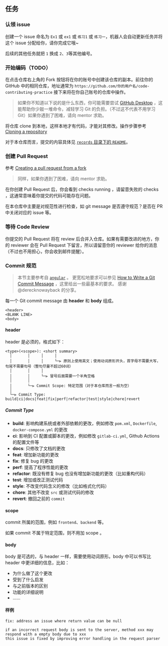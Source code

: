 ## 任务

### 认领 issue

创建一个 issue 命名为 `Ex1` 或 `ex1` 或 `练习1` 或 `练习一`，机器人会自动更新任务并将这个 issue 分配给你，请你完成它哦~ 

后续的其他任务就把 `1` 换成 `2`、`3`等其他编号。
 
### 开始编码（TODO）

在点击仓库右上角的 Fork 按钮将在你的账号中创建该仓库的副本。前往你的 GitHub 中的相同仓库，地址通常为 `https://github.com/你的用户名/code-contributing-practice` 接下来将在你自己账号的仓库中操作。

> 如果你不知道以下说的是什么东西，你可能需要尝试 [GitHub Desktop](https://desktop.github.com/) ，这能帮助你少敲一堆命令，减轻学习 Git 的负担。（不过这不代表不用学习 Git）如果你遇到了困难，请向 mentor 求助。

将仓库 clone 到本地，这样本地才有代码，才能对其修改。操作步骤参考 [Cloning a repository](https://docs.github.com/en/repositories/creating-and-managing-repositories/cloning-a-repository)

对于本仓库而言，提交的内容具体见 [`records` 目录下的 `README`](https://github.com/FrogDar/code-contributing-practice/tree/main/records)。

### 创建 Pull Request

参考 [Creating a pull request from a fork](https://docs.github.com/en/pull-requests/collaborating-with-pull-requests/proposing-changes-to-your-work-with-pull-requests/creating-a-pull-request-from-a-fork)

> 同样，如果你遇到了困难，请向 mentor 求助。

在你创建 Pull Request 后，你会看到 checks running ，请留意失败的 checks ，这通常意味着你提交的代码可能存在问题。

在本仓库中主要是对规范性进行检查，如 git message 是否遵守规范？是否在 PR 中关闭对应的 issue 等。

### 等待 Code Review

你提交的 Pull Request 将在 review 后合并入仓库。如果有需要改进的地方，你的 reviewer 会在 Pull Request 下留言，所以请留意你的 reviewer 给你的消息（不过也不用担心，你会收到邮件提醒）。

### Commit 规范

> 本节主要参考自 [`angular`](https://github.com/angular/angular/blob/main/CONTRIBUTING.md) 。
> 更宽松地要求可以参见 [How to Write a Git Commit Message](https://cbea.ms/git-commit/) ，这里给出一些最基本的要求。 感谢 @derecknowayback 的分享。

每一个 Git commit message 由 **header** 和 **body** 组成。

```
<header>
<BLANK LINE>
<body>
```

#### **header**

header 是必须的，格式如下：

```
<type>(<scope>): <short summary>
  │       │     │     │
  │       │     │     └─⫸ 原则上使用英文；使用动词原形开头，首字母不需要大写，句尾不需要句号（整句尽量不超过60词）
  │       │     │ 
  │       │     └─⫸ 冒号后面需要一个半角空格
  │       │ 
  │       └─⫸ Commit Scope: 特定范围（对于本仓库而言一般为空）
  │
  └─⫸ Commit Type: build|ci|docs|feat|fix|perf|refactor|test|style|chore|revert
```

##### Commit Type

* **build**: 影响构建系统或者外部依赖的更改，例如修改 `pom.xml`, `Dockerfile`, `docker-compose.yml` 的更改
* **ci**: 影响到 CI 配置或脚本的更改，例如修改 `gitlab-ci.yml`, Github Actions 的配置文件等
* **docs**: 只修改了文档的更改
* **feat**: 增加新功能的更改
* **fix**: 修复 bug  的更改
* **perf**: 提高了程序性能的更改
* **refactor**: 既没有修复 bug 也没有增加新功能的更改（比如重构代码）
* **test**: 增加或改正测试代码
* **style**: 不改变代码含义的修改（比如格式化代码）
* **chore**: 其他不改变 `src` 或测试代码的修改
* **revert**: 撤回之前的 `commit`

#### scope

commit 所属的范围，例如 `frontend`、`backend` 等。

如果 commit 不属于特定范围，则不用加 scope 。
#### body

body 是可选的，与 header 一样，需要使用动词原形。body 中可以书写比 header 中更详细的信息，比如：

- 为什么做了这个更改
- 受到了什么启发
- 与之前版本的区别
- 功能的详细说明
- ……

#### 样例

```
fix: address an issue where return value can be null

if an incorrect request body is sent to the server, method xxx may respond with a empty body due to xxx
this issue is fixed by improving error handling in the request parser
```

